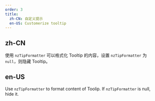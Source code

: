 ```yaml
---
order: 3
title:
  zh-CN: 自定义提示
  en-US: Customerize tooltip
---
```


## zh-CN

使用 `nzTipFormatter` 可以格式化 Tooltip 的内容，设置 `nzTipFormatter` 为 `null`，则隐藏 Tooltip。

## en-US

Use `nzTipFormatter` to format content of Toolip. If `nzTipFormatter` is null, hide it.


